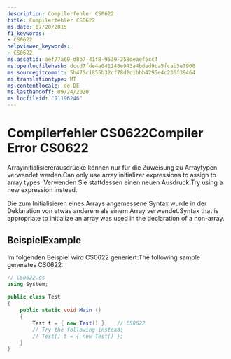 ```yaml
---
description: Compilerfehler CS0622
title: Compilerfehler CS0622
ms.date: 07/20/2015
f1_keywords:
- CS0622
helpviewer_keywords:
- CS0622
ms.assetid: aef77a69-d8b7-41f8-9539-258deaef5cc4
ms.openlocfilehash: dccd7fde4a041148e943a4bded9ba5fcab3e7900
ms.sourcegitcommit: 5b475c1855b32cf78d2d1bbb4295e4c236f39464
ms.translationtype: MT
ms.contentlocale: de-DE
ms.lasthandoff: 09/24/2020
ms.locfileid: "91196246"
---
```

# <a name="compiler-error-cs0622"></a><span data-ttu-id="de8ac-103">Compilerfehler CS0622</span><span class="sxs-lookup"><span data-stu-id="de8ac-103">Compiler Error CS0622</span></span>

<span data-ttu-id="de8ac-104">Arrayinitialisiererausdrücke können nur für die Zuweisung zu Arraytypen verwendet werden.</span><span class="sxs-lookup"><span data-stu-id="de8ac-104">Can only use array initializer expressions to assign to array types.</span></span> <span data-ttu-id="de8ac-105">Verwenden Sie stattdessen einen neuen Ausdruck.</span><span class="sxs-lookup"><span data-stu-id="de8ac-105">Try using a new expression instead.</span></span>  
  
 <span data-ttu-id="de8ac-106">Die zum Initialisieren eines Arrays angemessene Syntax wurde in der Deklaration von etwas anderem als einem Array verwendet.</span><span class="sxs-lookup"><span data-stu-id="de8ac-106">Syntax that is appropriate to initialize an array was used in the declaration of a non-array.</span></span>  
  
## <a name="example"></a><span data-ttu-id="de8ac-107">Beispiel</span><span class="sxs-lookup"><span data-stu-id="de8ac-107">Example</span></span>  

 <span data-ttu-id="de8ac-108">Im folgenden Beispiel wird CS0622 generiert:</span><span class="sxs-lookup"><span data-stu-id="de8ac-108">The following sample generates CS0622:</span></span>  
  
```csharp  
// CS0622.cs  
using System;  
  
public class Test  
{  
    public static void Main ()  
    {  
        Test t = { new Test() };   // CS0622  
        // Try the following instead:  
        // Test[] t = { new Test() };  
    }  
}  
```
